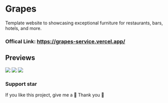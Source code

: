 # Grapes
Template website to showcasing exceptional furniture for restaurants, bars, hotels, and more.

###  Offical Link: https://grapes-service.vercel.app/

## Previews
![](https://user-images.githubusercontent.com/50391243/207361593-b311e535-09de-43b8-a82d-c4423251c0ae.png)
![](https://user-images.githubusercontent.com/50391243/207361824-68624c1d-68bd-4c8e-9897-651499f57135.png)
![](https://user-images.githubusercontent.com/50391243/207362351-1915bfb9-486b-425b-af1a-2375806a2f90.png)


### Support star
<p>If you like this project, give me a 🌟 Thank you 💖
